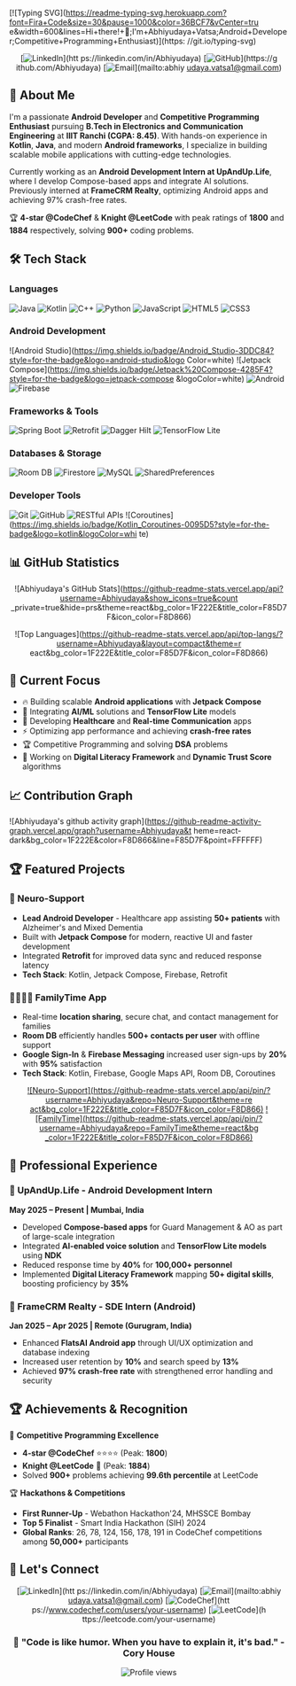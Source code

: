 [![Typing SVG](https://readme-typing-svg.herokuapp.com?font=Fira+Code&size=30&pause=1000&color=36BCF7&vCenter=tru
  e&width=600&lines=Hi+there!+👋;I'm+Abhiyudaya+Vatsa;Android+Developer;Competitive+Programming+Enthusiast)](https:
  //git.io/typing-svg)

  <div align="center">

  [![LinkedIn](https://img.shields.io/badge/LinkedIn-0077B5?style=for-the-badge&logo=linkedin&logoColor=white)](htt
  ps://linkedin.com/in/Abhiyudaya)
  [![GitHub](https://img.shields.io/badge/GitHub-100000?style=for-the-badge&logo=github&logoColor=white)](https://g
  ithub.com/Abhiyudaya)
  [![Email](https://img.shields.io/badge/Email-D14836?style=for-the-badge&logo=gmail&logoColor=white)](mailto:abhiy
  udaya.vatsa1@gmail.com)

  </div>

  ## 🚀 About Me

  I'm a passionate **Android Developer** and **Competitive Programming Enthusiast** pursuing **B.Tech in
  Electronics and Communication Engineering** at **IIIT Ranchi (CGPA: 8.45)**. With hands-on experience in
  **Kotlin**, **Java**, and modern **Android frameworks**, I specialize in building scalable mobile applications
  with cutting-edge technologies.

  Currently working as an **Android Development Intern at UpAndUp.Life**, where I develop Compose-based apps and
  integrate AI solutions. Previously interned at **FrameCRM Realty**, optimizing Android apps and achieving 97%
  crash-free rates.

  🏆 **4-star @CodeChef** & **Knight @LeetCode** with peak ratings of **1800** and **1884** respectively, solving
  **900+** coding problems.

  ## 🛠️ Tech Stack

  ### Languages
  ![Java](https://img.shields.io/badge/Java-ED8B00?style=for-the-badge&logo=java&logoColor=white)
  ![Kotlin](https://img.shields.io/badge/Kotlin-0095D5?style=for-the-badge&logo=kotlin&logoColor=white)
  ![C++](https://img.shields.io/badge/C++-00599C?style=for-the-badge&logo=c%2B%2B&logoColor=white)
  ![Python](https://img.shields.io/badge/Python-3776AB?style=for-the-badge&logo=python&logoColor=white)
  ![JavaScript](https://img.shields.io/badge/JavaScript-F7DF1E?style=for-the-badge&logo=javascript&logoColor=black)
  ![HTML5](https://img.shields.io/badge/HTML5-E34F26?style=for-the-badge&logo=html5&logoColor=white)
  ![CSS3](https://img.shields.io/badge/CSS3-1572B6?style=for-the-badge&logo=css3&logoColor=white)

  ### Android Development
  ![Android Studio](https://img.shields.io/badge/Android_Studio-3DDC84?style=for-the-badge&logo=android-studio&logo
  Color=white)
  ![Jetpack Compose](https://img.shields.io/badge/Jetpack%20Compose-4285F4?style=for-the-badge&logo=jetpack-compose
  &logoColor=white)
  ![Android](https://img.shields.io/badge/Android-3DDC84?style=for-the-badge&logo=android&logoColor=white)
  ![Firebase](https://img.shields.io/badge/Firebase-039BE5?style=for-the-badge&logo=Firebase&logoColor=white)

  ### Frameworks & Tools
  ![Spring Boot](https://img.shields.io/badge/Spring_Boot-F2F4F9?style=for-the-badge&logo=spring-boot)
  ![Retrofit](https://img.shields.io/badge/Retrofit-48B983?style=for-the-badge)
  ![Dagger Hilt](https://img.shields.io/badge/Dagger_Hilt-2496ED?style=for-the-badge)
  ![TensorFlow
  Lite](https://img.shields.io/badge/TensorFlow_Lite-FF6F00?style=for-the-badge&logo=tensorflow&logoColor=white)

  ### Databases & Storage
  ![Room DB](https://img.shields.io/badge/Room_DB-4285F4?style=for-the-badge)
  ![Firestore](https://img.shields.io/badge/Firestore-039BE5?style=for-the-badge&logo=firebase&logoColor=white)
  ![MySQL](https://img.shields.io/badge/MySQL-00000F?style=for-the-badge&logo=mysql&logoColor=white)
  ![SharedPreferences](https://img.shields.io/badge/SharedPreferences-3DDC84?style=for-the-badge)

  ### Developer Tools
  ![Git](https://img.shields.io/badge/Git-F05032?style=for-the-badge&logo=git&logoColor=white)
  ![GitHub](https://img.shields.io/badge/GitHub-100000?style=for-the-badge&logo=github&logoColor=white)
  ![RESTful APIs](https://img.shields.io/badge/REST-02569B?style=for-the-badge)
  ![Coroutines](https://img.shields.io/badge/Kotlin_Coroutines-0095D5?style=for-the-badge&logo=kotlin&logoColor=whi
  te)

  ## 📊 GitHub Statistics

  <div align="center">

  ![Abhiyudaya's GitHub Stats](https://github-readme-stats.vercel.app/api?username=Abhiyudaya&show_icons=true&count
  _private=true&hide=prs&theme=react&bg_color=1F222E&title_color=F85D7F&icon_color=F8D866)

  ![Top Languages](https://github-readme-stats.vercel.app/api/top-langs/?username=Abhiyudaya&layout=compact&theme=r
  eact&bg_color=1F222E&title_color=F85D7F&icon_color=F8D866)

  </div>

  ## 🌟 Current Focus

  - 🔥 Building scalable **Android applications** with **Jetpack Compose**
  - 🤖 Integrating **AI/ML** solutions and **TensorFlow Lite** models
  - 📱 Developing **Healthcare** and **Real-time Communication** apps
  - ⚡ Optimizing app performance and achieving **crash-free rates**
  - 🏆 Competitive Programming and solving **DSA** problems
  - 💼 Working on **Digital Literacy Framework** and **Dynamic Trust Score** algorithms

  ## 📈 Contribution Graph

  ![Abhiyudaya's github activity graph](https://github-readme-activity-graph.vercel.app/graph?username=Abhiyudaya&t
  heme=react-dark&bg_color=1F222E&color=F8D866&line=F85D7F&point=FFFFFF)

  ## 🏆 Featured Projects

  ### 🧠 Neuro-Support
  - **Lead Android Developer** - Healthcare app assisting **50+ patients** with Alzheimer's and Mixed Dementia
  - Built with **Jetpack Compose** for modern, reactive UI and faster development
  - Integrated **Retrofit** for improved data sync and reduced response latency
  - **Tech Stack**: Kotlin, Jetpack Compose, Firebase, Retrofit

  ### 👨‍👩‍👧‍👦 FamilyTime App
  - Real-time **location sharing**, secure chat, and contact management for families
  - **Room DB** efficiently handles **500+ contacts per user** with offline support
  - **Google Sign-In** & **Firebase Messaging** increased user sign-ups by **20%** with **95%** satisfaction
  - **Tech Stack**: Kotlin, Firebase, Google Maps API, Room DB, Coroutines

  <div align="center">

  [![Neuro-Support](https://github-readme-stats.vercel.app/api/pin/?username=Abhiyudaya&repo=Neuro-Support&theme=re
  act&bg_color=1F222E&title_color=F85D7F&icon_color=F8D866)](https://github.com/Abhiyudaya/Neuro-Support)
  [![FamilyTime](https://github-readme-stats.vercel.app/api/pin/?username=Abhiyudaya&repo=FamilyTime&theme=react&bg
  _color=1F222E&title_color=F85D7F&icon_color=F8D866)](https://github.com/Abhiyudaya/FamilyTime)

  </div>

  ## 🎯 Professional Experience

  ### 💼 UpAndUp.Life - Android Development Intern
  **May 2025 – Present | Mumbai, India**
  - Developed **Compose-based apps** for Guard Management & AO as part of large-scale integration
  - Integrated **AI-enabled voice solution** and **TensorFlow Lite models** using **NDK**
  - Reduced response time by **40%** for **100,000+ personnel**
  - Implemented **Digital Literacy Framework** mapping **50+ digital skills**, boosting proficiency by **35%**

  ### 🏢 FrameCRM Realty - SDE Intern (Android)
  **Jan 2025 – Apr 2025 | Remote (Gurugram, India)**
  - Enhanced **FlatsAI Android app** through UI/UX optimization and database indexing
  - Increased user retention by **10%** and search speed by **13%**
  - Achieved **97% crash-free rate** with strengthened error handling and security

  ## 🏆 Achievements & Recognition

  🥇 **Competitive Programming Excellence**
  - **4-star @CodeChef** ⭐⭐⭐⭐ (Peak: **1800**)
  - **Knight @LeetCode** 🏰 (Peak: **1884**)
  - Solved **900+** problems achieving **99.6th percentile** at LeetCode

  🏆 **Hackathons & Competitions**
  - **First Runner-Up** - Webathon Hackathon'24, MHSSCE Bombay
  - **Top 5 Finalist** - Smart India Hackathon (SIH) 2024
  - **Global Ranks**: 26, 78, 124, 156, 178, 191 in CodeChef competitions among **50,000+** participants

  ## 🤝 Let's Connect

  <div align="center">

  [![LinkedIn](https://img.shields.io/badge/LinkedIn-0077B5?style=for-the-badge&logo=linkedin&logoColor=white)](htt
  ps://linkedin.com/in/Abhiyudaya)
  [![Email](https://img.shields.io/badge/Email-D14836?style=for-the-badge&logo=gmail&logoColor=white)](mailto:abhiy
  udaya.vatsa1@gmail.com)
  [![CodeChef](https://img.shields.io/badge/CodeChef-5B4638?style=for-the-badge&logo=codechef&logoColor=white)](htt
  ps://www.codechef.com/users/your-username)
  [![LeetCode](https://img.shields.io/badge/LeetCode-000000?style=for-the-badge&logo=LeetCode&logoColor=#d16c06)](h
  ttps://leetcode.com/your-username)

  ### 💭 "Code is like humor. When you have to explain it, it's bad." - Cory House

  ![Profile views](https://komarev.com/ghpvc/?username=Abhiyudaya&style=flat-square&color=blue)

  </div>
